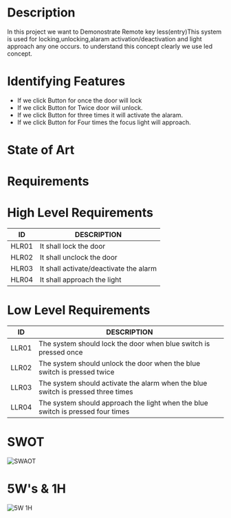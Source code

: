 # Description
In this project we want to Demonostrate   Remote key less(entry)This system is used for locking,unlocking,alaram activation/deactivation and light approach any one occurs.
to understand this concept clearly we use led concept. 

# Identifying Features
* If we click Button  for once  the door will lock
* If we click Button  for Twice door wiil unlock.
* If we click Button for three times it will activate the alaram.
* If we click Button for Four times the focus light will approach.


# State of Art

# Requirements

# High Level Requirements
 
|  ID                                        |      DESCRIPTION  |
|-------------------------------------------------------------|---
|  HLR01                                     |   It shall lock the door       |
|  HLR02                                     |  It shall unclock the door            |
|  HLR03                                     |  It shall activate/deactivate the alarm   |
|  HLR04                                   |  It shall approach the light    |

# Low Level Requirements

| ID                                      |    DESCRIPTION                |
|------------------------------------------------------------------------|-------
|LLR01                                    |   The system should lock the door when blue switch is pressed once   |
|LLR02                                    |   The system should unlock the door when the blue switch is pressed twice|
|LLR03                                    |   The system should activate the alarm when the blue switch is pressed three times |
|LLR04                                    |   The system should approach the light when the blue switch is pressed four times |

# SWOT
![SWAOT](https://user-images.githubusercontent.com/88649955/157680427-c99aeb46-9a22-4a40-b566-3ec8670d67ac.JPG)

# 5W's & 1H
![5W 1H](https://user-images.githubusercontent.com/88649955/157690554-da8ae9de-a74f-46e2-b968-8b0971c9c203.jpg)

